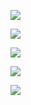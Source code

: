 ![](图片/1.jpg)  

![](图片/2.jpg)  

![](图片/Image-10.jpg)  

![](图片/Image-3.jpg)  

![](图片/Image-1.jpg)  



